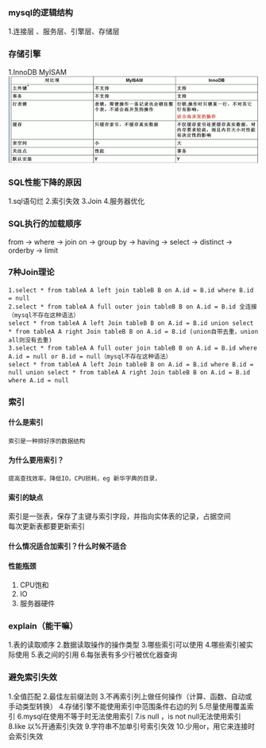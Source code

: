 ### mysql的逻辑结构
1.连接层 、服务层、引擎层、存储层
### 存储引擎
1.InnoDB MyISAM  
![Image text](./Pic/m1-1.png)

### SQL性能下降的原因
1.sql语句烂
2.索引失效
3.Join
4.服务器优化
### SQL执行的加载顺序
from -> where -> join on -> group by -> having -> select -> distinct -> orderby -> limit
### 7种Join理论
```
1.select * from tableA A left join tableB B on A.id = B.id where B.id = null
2.select * from tableA A full outer join tableB B on A.id = B.id 全连接（mysql不存在这种语法）
select * from tableA A left Join tableB B on A.id = B.id union select * from tableA A right Join tableB B on A.id = B.id (union自带去重，union all则没有去重)
3.select * from tableA A full outer join tableB B on A.id = B.id where A.id = null or B.id = null（mysql不存在这种语法）
select * from tableA A left Join tableB B on A.id = B.id where B.id = null union select * from tableA A right Join tableB B on A.id = B.id where A.id = null
```
### 索引
#### 什么是索引
```
索引是一种排好序的数据结构

```
#### 为什么要用索引？
```
提高查找效率，降低IO，CPU损耗，eg 新华字典的目录，
```
#### 索引的缺点
索引是一张表，保存了主键与索引字段，并指向实体表的记录，占据空间  
每次更新表都要更新索引
#### 什么情况适合加索引？什么时候不适合
#### 性能瓶颈
1. CPU饱和
2. IO 
3. 服务器硬件
### explain（能干嘛）
1.表的读取顺序
2.数据读取操作的操作类型
3.哪些索引可以使用
4.哪些索引被实际使用
5.表之间的引用
6.每张表有多少行被优化器查询

### 避免索引失效
1.全值匹配
2.最佳左前缀法则
3.不再索引列上做任何操作（计算、函数、自动或手动类型转换）
4.存储引擎不能使用索引中范围条件右边的列
5.尽量使用覆盖索引
6.mysql在使用不等于时无法使用索引
7.is null ，is not null无法使用索引
8.like 以%开通索引失效
9.字符串不加单引号索引失效
10.少用or，用它来连接时会索引失效
